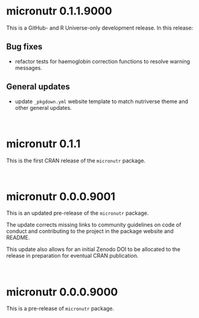 # micronutr 0.1.1.9000

This is a GitHub- and R Universe-only development release. In this release:

## Bug fixes

* refactor tests for haemoglobin correction functions to resolve warning messages.

## General updates

* update `_pkgdown.yml` website template to match nutriverse theme and other general updates.

<br/>

# micronutr 0.1.1

This is the first CRAN release of the `micronutr` package.

<br/>

# micronutr 0.0.0.9001

This is an updated pre-release of the `micronutr` package.

The update corrects missing links to community guidelines on code of conduct and contributing to the project in the package website and README.

This update also allows for an initial Zenodo DOI to be allocated to the release in preparation for eventual CRAN publication.

<br/>

# micronutr 0.0.0.9000

This is a pre-release of `micronutr` package.

